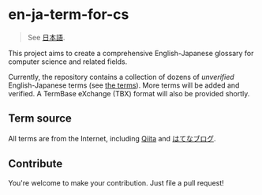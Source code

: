 # en-ja-term-for-cs

> See [日本語](README-jp.md).

This project aims to create a comprehensive English-Japanese glossary for computer science and related fields.

Currently, the repository contains a collection of dozens of *unverified* English-Japanese terms (see [the terms](en-ja-terms.md)). More terms will be added and verified. A TermBase eXchange (TBX) format will also be provided shortly.

## Term source

All terms are from the Internet, including [Qiita](https://qiita.com/) and [はてなブログ](https://hatenablog.com/).

## Contribute

You're welcome to make your contribution. Just file a pull request!
